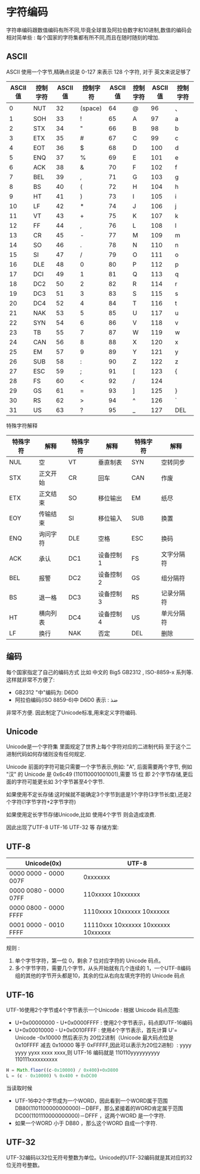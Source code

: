 # 字符编码

字符串编码跟数值编码有所不同,毕竟全球普及阿拉伯数字和10进制,数值的编码会相对简单些 : 每个国家的字符集都有所不同,而且在随时随刻的增加.

## ASCII

ASCII 使用一个字节,精确点说是 0-127 来表示 128 个字符, 对于 英文来说足够了

| ASCII值 | 控制字符 | ASCII值 | 控制字符 | ASCII值 | 控制字符 | ASCII值 | 控制字符 |
| ------- | -------- | ------- | -------- | ------- | -------- | ------- | -------- |
| 0       | NUT      | 32      | (space)  | 64      | @        | 96      | 、       |
| 1       | SOH      | 33      | !        | 65      | A        | 97      | a        |
| 2       | STX      | 34      | "        | 66      | B        | 98      | b        |
| 3       | ETX      | 35      | #        | 67      | C        | 99      | c        |
| 4       | EOT      | 36      | $        | 68      | D        | 100     | d        |
| 5       | ENQ      | 37      | %        | 69      | E        | 101     | e        |
| 6       | ACK      | 38      | &        | 70      | F        | 102     | f        |
| 7       | BEL      | 39      | ,        | 71      | G        | 103     | g        |
| 8       | BS       | 40      | (        | 72      | H        | 104     | h        |
| 9       | HT       | 41      | )        | 73      | I        | 105     | i        |
| 10      | LF       | 42      | *        | 74      | J        | 106     | j        |
| 11      | VT       | 43      | +        | 75      | K        | 107     | k        |
| 12      | FF       | 44      | ,        | 76      | L        | 108     | l        |
| 13      | CR       | 45      | -        | 77      | M        | 109     | m        |
| 14      | SO       | 46      | .        | 78      | N        | 110     | n        |
| 15      | SI       | 47      | /        | 79      | O        | 111     | o        |
| 16      | DLE      | 48      | 0        | 80      | P        | 112     | p        |
| 17      | DCI      | 49      | 1        | 81      | Q        | 113     | q        |
| 18      | DC2      | 50      | 2        | 82      | R        | 114     | r        |
| 19      | DC3      | 51      | 3        | 83      | S        | 115     | s        |
| 20      | DC4      | 52      | 4        | 84      | T        | 116     | t        |
| 21      | NAK      | 53      | 5        | 85      | U        | 117     | u        |
| 22      | SYN      | 54      | 6        | 86      | V        | 118     | v        |
| 23      | TB       | 55      | 7        | 87      | W        | 119     | w        |
| 24      | CAN      | 56      | 8        | 88      | X        | 120     | x        |
| 25      | EM       | 57      | 9        | 89      | Y        | 121     | y        |
| 26      | SUB      | 58      | :        | 90      | Z        | 122     | z        |
| 27      | ESC      | 59      | ;        | 91      | [        | 123     | {        |
| 28      | FS       | 60      | <        | 92      | /        | 124     |          |
| 29      | GS       | 61      | =        | 93      | ]        | 125     | }        |
| 30      | RS       | 62      | >        | 94      | ^        | 126     | `        |
| 31      | US       | 63      | ?        | 95      | _        | 127     | DEL      |

特殊字符解释

| 特殊字符 | 解释     | 特殊字符 | 解释      | 特殊字符 | 解释       |
| -------- | -------- | -------- | --------- | -------- | ---------- |
| NUL      | 空       | VT       | 垂直制表  | SYN      | 空转同步   |
| STX      | 正文开始 | CR       | 回车      | CAN      | 作废       |
| ETX      | 正文结束 | SO       | 移位输出  | EM       | 纸尽       |
| EOY      | 传输结束 | SI       | 移位输入  | SUB      | 换置       |
| ENQ      | 询问字符 | DLE      | 空格      | ESC      | 换码       |
| ACK      | 承认     | DC1      | 设备控制1 | FS       | 文字分隔符 |
| BEL      | 报警     | DC2      | 设备控制2 | GS       | 组分隔符   |
| BS       | 退一格   | DC3      | 设备控制3 | RS       | 记录分隔符 |
| HT       | 横向列表 | DC4      | 设备控制4 | US       | 单元分隔符 |
| LF       | 换行     | NAK      | 否定      | DEL      | 删除       |

## 编码

每个国家指定了自己的编码方式 比如 中文的 Big5 GB2312 , ISO-8859-x 系列等. 这样就非常不方便了:

* GB2312 "中"编码为: D6D0
* 阿拉伯编码(ISO 8859-6)中 D6D0 表示 : ضذ

非常不方便. 因此制定了Unicode标准,用来定义字符编码.

## Unicode

Unicode是一个字符集 里面规定了世界上每个字符对应的二进制代码 至于这个二进制代码如何存储则没有任何规定.

Unicode 前面的字符可能只需要一个字节表示,例如: "A", 后面需要两个字节, 例如 "汉" 的 Unicode 是 0x6c49 (110110001001001),需要 15 位 即 2个字节存储,更后面的字符可能更长如 3个字节甚至4个字节.

如果使用不定长存储:这时候就不能确定3个字节到底是1个字符(3字节长度),还是2个字符(1字节字符+2字节字符)

如果使用定长字节存储Unicode,比如 使用4个字节 则会造成浪费.

因此出现了UTF-8 UTF-16 UTF-32 等 存储方案:

## UTF-8

| Unicode(0x)           | UTF-8                               |
| --------------------- | ----------------------------------- |
| 0000 0000 - 0000 007F | 0xxxxxxx                            |
| 0000 0080 - 0000 07FF | 110xxxxx 10xxxxxx                   |
| 0000 0800 - 0000 FFFF | 1110xxxx 10xxxxxx 10xxxxxx          |
| 0001 0000 - 0010 FFFF | 11110xxx 10xxxxxx 10xxxxxx 10xxxxxx |

规则 :

1. 单个字节字符，第一位 0，剩余 7 位对应字符的 Unicode 码点。
2. 多个字节字符，需要几个字节，从头开始就有几个连续的 1，一个UTF-8编码组的其他的字节开头都是10，其余的位从右向左填充字符的 Unicode 码点

## UTF-16

UTF-16使用2个字节或4个字节表示一个Unicode : 根据 Unicode 码点范围:

* U+0x00000000 - U+0x0000FFFF : 使用2个字节表示，码点即UTF-16编码
* U+0x00010000 - U+0x0010FFFF : 使用4个字节表示，首先计算 U'= Unicode -0x10000 然后表示为 20位2进制（Unicode 最大码点位是0x10FFFF 减去 0x10000 等于 0xFFFFF,因此可以表示为20位2进制）: yyyy yyyy yyxx xxxx xxxx,则 UTF-16 编码就是 110110yyyyyyyyyy 110111xxxxxxxxxx

``` javascript
H = Math.floor((c-0x10000) / 0x400)+0xD800
L = (c - 0x10000) % 0x400 + 0xDC00
```

当读取时候

* UTF-16中2个字节成为一个WORD，因此看到一个WORD属于范围 DB80(1101100000000000)－DBFF，那么紧接着的WORD肯定属于范围DC00(1101110000000000)－DFFF ，这两个WORD 是一个字符.
* 如果一个WORD 小于 DB80 ，那么这个WORD 自成一个字符.

## UTF-32

UTF-32编码以32位无符号整数为单位。Unicode的UTF-32编码就是其对应的32位无符号整数。